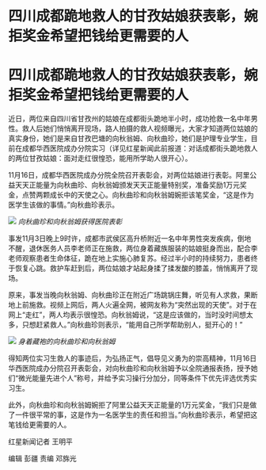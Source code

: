 # 四川成都跪地救人的甘孜姑娘获表彰，婉拒奖金希望把钱给更需要的人

# 四川成都跪地救人的甘孜姑娘获表彰，婉拒奖金希望把钱给更需要的人

近日，两位来自四川省甘孜州的姑娘在成都街头跪地半小时，成功抢救一名中年男性。救人后她们悄悄离开现场，路人拍摄的救人视频曝光，大家才知道两位姑娘的真实身份，她们是来自甘孜巴塘的向秋翁姆、向秋曲珍，她们是护理专业学生，目前在成都华西医院成办分院实习（详见红星新闻此前报道：对话成都街头跪地救人的两位甘孜姑娘：面对走红很惶恐，能用所学助人很开心）。

11月16日，成都华西医院成办分院全院召开表彰会，对两位姑娘进行表彰。阿里公益天天正能量为向秋曲珍、向秋翁姆颁发天天正能量特别奖，准备奖励1万元奖金，点赞两颗成长中的天使之心。向秋曲珍和向秋翁姆婉拒该笔奖金，“这是作为医学生该做的事情。”向秋曲珍表示。

![](https://inews.gtimg.com/om_bt/ORusdOf1u-63b1ULQzRKwOH0larjkIXXP6IjjY6S0z7XcAA/1000)
_向秋曲珍和向秋翁姆获得医院表彰_

事发11月3日晚上9时许，成都市武侯区高升桥附近一名中年男性突发疾病，倒地不醒，退休医务人员李老师正在施救，两位身着藏族服装的姑娘挺身而出，配合李老师观察患者生命体征，跪在地上实施心肺复苏。经过半小时的持续努力，患者终于恢复心跳。救护车赶到后，两位姑娘才站起身揉了揉发酸的膝盖，悄悄离开了现场。

原来，事发当晚向秋翁姆、向秋曲珍正在附近广场跳锅庄舞，听见有人求救，果断地上前施救。视频上网后，两人火遍全网，被网友称为“突然出现的天使”。对于在网上“走红”，两人均表示很惶恐。向秋翁姆说，“这是应该做的，当时没时间想太多，只想赶紧救人。”向秋曲珍则表示，“能用自己所学帮助别人，挺开心的！”

![](https://inews.gtimg.com/om_bt/OkZECPm_RkUsXOARimHjDS3-H_kpBpIT2QQVpr2vKycrQAA/1000)
_身着藏袍的向秋曲珍和向秋翁姆_

得知两位实习生救人的事迹后，为弘扬正气，倡导见义勇为的崇高精神，11月16日华西医院成办分院召开表彰会，对向秋曲珍和向秋翁姆予以全院通报表扬，授予她们“微光能量先进个人”称号，并给予实习操行分加分，同等条件下优先评选优秀实习生。

此外，向秋曲珍和向秋翁姆婉拒了阿里公益天天正能量的1万元奖金，“我们只是做了一件很平常的事，这是作为一名医学生的责任和担当。”向秋曲珍表示，希望把这笔钱给更需要的人。

红星新闻记者 王明平

编辑 彭疆 责编 邓旆光

